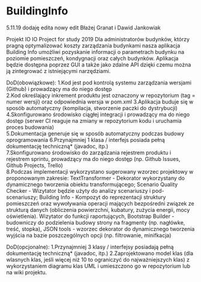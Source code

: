 # BuildingInfo
5.11.19
dodaję edita
nowy edit
Błażej Granat i Dawid Jankowiak

Projekt IO
IO Project for study 2019
Dla administratorów budynków, którzy pragną optymalizować koszty zarządzania budynkami  nasza aplikacja Building Info umożliwi pozyskanie informacji o parametrach budynku na poziomie pomieszczeń, kondygnacji oraz całych budynków. Aplikacja będzie dostępna poprzez GUI a także jako zdalne API dzięki czemu można ją zintegrować z istniejącymi narzędziami.


DoD(obowiązkowe):
1.Kod jest pod kontrolą systemu zarządzania wersjami (Github) i prowadzący ma do niego dostęp	
2.Kod określający inkrement produktu jest oznaczony w repozytorium (tag = numer wersji) oraz odpowiednia wersja w pom.xml
3.Aplikacja buduje się w sposób automatyczny (kompilacja, stworzenie paczki do dystrybucji)	
4.Skonfigurowano środowisko ciągłej integracji i prowadzący ma do niego dostęp (serwer CI reaguje na zmiany w repozytorium kodu i uruchamia proces budowania)	
5.Dokumentacja generuje się w sposób automatyczny podczas budowy oprogramowania	
6.Przynajmniej 1 klasa / interfejs posiada pełną dokumentację techniczną* (javadoc, itp.)		
7.Skonfigurowano środowisko do zarządzania rejestrem produktu i rejestrem sprintu, prowadzący ma do niego dostęp (np. Github Issues, Github Projects, Trello)	
8.Podczas implementacji wykorzystano sugerowany wzorzec projektowy w proponowanym zakresie: TextTransformer - Dekorator wykorzystany do dynamicznego tworzenia obiektu transformującego; Scenario Quality Checker - Wizytator będzie użyty do analizy scenariuszy i pod-scenariuszy; Building Info - Kompozyt do reprezentacji struktury pomieszczeń oraz wywoływania operacji mających bezpośredni związek ze strukturą danych (obliczenia powierzchni, kubatury, zużycia energii, mocy oświetlenia). Wizytator do funkcji raportujących, Bootstrap Builder - budowniczy do podzielenia budowy strony na fragmenty (np. nagłówke, treść, stopka), JSON tools - wzorzec dekorator do dynamicznego tworzenia wyjścia na bazie poszczególnych opcji (np. filtrowanie, minifkacja)	

DoD(opcjonalne):
1.Przynajmniej 3 klasy / interfejsy posiadają pełną dokumentację techniczną* (javadoc, itp.)
2.Zaprojektowano model klas (dla wlasnych klas, jeśli więcej niż 10 to ograniczyć do najważniejszych klas) z wykorzystaniem diagramu klas UML i umieszczono go w repozytorium lub na wiki projektu.	
